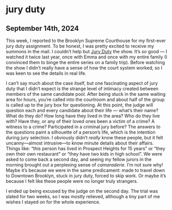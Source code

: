 # jury duty
## September 14th, 2024

This week, I reported to the Brooklyn Supreme Courthouse for my first-ever jury duty assignment. To be honest, I was pretty excited to receive my summons in the mail. I couldn’t help but [Jury Duty](https://en.wikipedia.org/wiki/Jury_Duty_(2023_TV_series)) the show. It’s *so* good — I watched it twice last year, once with Emma and once with my entire family (I convinced them to binge the entire series on a family trip). Before watching the show I didn’t really have a sense of how the court system worked, so I was keen to see the details in real life.

I can’t say much about the case itself, but one fascinating aspect of jury duty that I didn’t expect is the strange level of intimacy created between members of the same candidate pool. After being stuck in the same waiting area for hours, you’re called into the courtroom and about half of the group is called up to the jury box for questioning. At this point, the judge will question each and every candidate about their life — what’s their name? What do they do? How long have they lived in the area? Who do they live with? Have they, or any of their loved ones been a victim of a crime? A witness to a crime? Participated in a criminal jury before? The answers to the questions paint a silhouette of a person’s life, which is the intention during jury selection. I obviously didn’t *really* know these people, but it felt uncanny—almost intrusive—to know minute details about their affairs. Things like: “this person has lived in Prospect Heights for 15 years” or “they own their own restaurant” or “they have two kids in high school”. We were asked to come back a second day, and seeing my fellow jurors in the morning brought out a perplexing sense of *camaraderie*. I’m not sure why! Maybe it’s because we were in the same predicament: made to travel down to Downtown Brooklyn, stuck in jury duty, forced to skip work. Or maybe it’s because I felt like these people were no longer truly strangers.

I ended up being excused by the judge on the second day. The trial was slated for two weeks, so I was mostly relieved, although a tiny part of me wishes I stayed on for the whole experience.